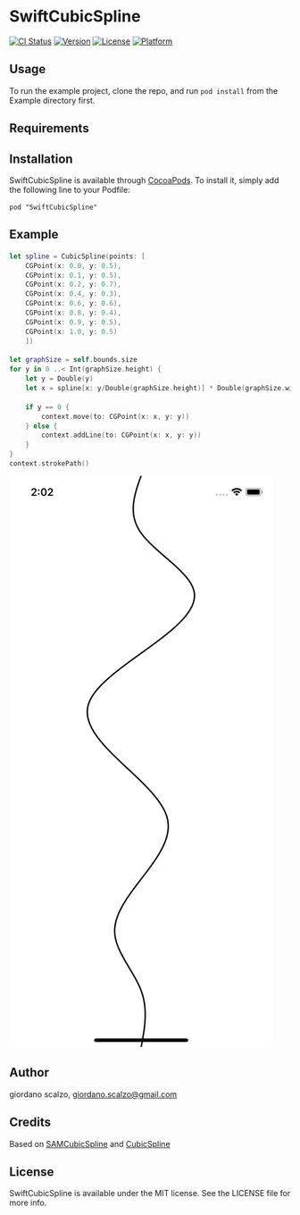 # SwiftCubicSpline

[![CI Status](http://img.shields.io/travis/gscalzo/SwiftCubicSpline.svg?style=flat)](https://travis-ci.org/gscalzo/SwiftCubicSpline)
[![Version](https://img.shields.io/cocoapods/v/SwiftCubicSpline.svg?style=flat)](http://cocoadocs.org/docsets/SwiftCubicSpline)
[![License](https://img.shields.io/cocoapods/l/SwiftCubicSpline.svg?style=flat)](http://cocoadocs.org/docsets/SwiftCubicSpline)
[![Platform](https://img.shields.io/cocoapods/p/SwiftCubicSpline.svg?style=flat)](http://cocoadocs.org/docsets/SwiftCubicSpline)

## Usage

To run the example project, clone the repo, and run `pod install` from the Example directory first.

## Requirements

## Installation

SwiftCubicSpline is available through [CocoaPods](http://cocoapods.org). To install
it, simply add the following line to your Podfile:

    pod "SwiftCubicSpline"

## Example

```swift
let spline = CubicSpline(points: [
    CGPoint(x: 0.0, y: 0.5),
    CGPoint(x: 0.1, y: 0.5),
    CGPoint(x: 0.2, y: 0.7),
    CGPoint(x: 0.4, y: 0.3),
    CGPoint(x: 0.6, y: 0.6),
    CGPoint(x: 0.8, y: 0.4),
    CGPoint(x: 0.9, y: 0.5),
    CGPoint(x: 1.0, y: 0.5)
    ])

let graphSize = self.bounds.size
for y in 0 ..< Int(graphSize.height) {
    let y = Double(y)
    let x = spline[x: y/Double(graphSize.height)] * Double(graphSize.width)

    if y == 0 {
        context.move(to: CGPoint(x: x, y: y))
    } else {
        context.addLine(to: CGPoint(x: x, y: y))
    }
}
context.strokePath()
```

![screenshot](https://github.com/gscalzo/SwiftCubicSpline/blob/master/vertical_screenshot.png)

## Author

giordano scalzo, giordano.scalzo@gmail.com

## Credits

Based on [SAMCubicSpline](https://github.com/soffes/SAMCubicSpline) and [CubicSpline](https://github.com/vkaramov/CubicSpline)

## License

SwiftCubicSpline is available under the MIT license. See the LICENSE file for more info.
